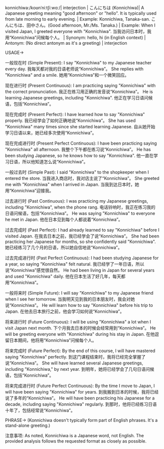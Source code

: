konnichiwa:/koʊnˈniːtʃiːwɑː/| interjection | こんにちは (Konnichiwa)| A Japanese greeting meaning "good afternoon" or "hello".  It is typically used from late morning to early evening.  | Example: Konnichiwa, Tanaka-san.  こんにちは、田中さん。(Good afternoon, Mr./Ms. Tanaka.) | Example: When I visited Japan, I greeted everyone with "Konnichiwa". 当我访问日本时，我用“Konnichiwa”问候每个人。 | Synonym: hello, hi (in English context) | Antonym:  (No direct antonym as it's a greeting) | interjection


USAGE->

一般现在时 (Simple Present):
I say "Konnichiwa" to my Japanese teacher every day. 我每天都对我的日语老师说“Konnichiwa”。
She replies with "Konnichiwa" and a smile. 她用“Konnichiwa”和一个微笑回应。


现在进行时 (Present Continuous):
I am practicing saying "Konnichiwa" with the correct pronunciation. 我正在练习用正确的发音说“Konnichiwa”。
He is learning Japanese greetings, including "Konnichiwa". 他正在学习日语问候语，包括“Konnichiwa”。


现在完成时 (Present Perfect):
I have learned how to say "Konnichiwa" properly. 我已经学会了如何正确地说“Konnichiwa”。
She has used "Konnichiwa" many times since she started learning Japanese. 自从她开始学习日语以来，她已经多次使用“Konnichiwa”。


现在完成进行时 (Present Perfect Continuous):
I have been practicing saying "Konnichiwa" all afternoon. 我整个下午都在练习说“Konnichiwa”。
He has been studying Japanese, so he knows how to say "Konnichiwa". 他一直在学习日语，所以他知道怎么说“Konnichiwa”。


一般过去时 (Simple Past):
I said "Konnichiwa" to the shopkeeper when I entered the store. 当我进入商店时，我对店主说了“Konnichiwa”。
She greeted me with "Konnichiwa" when I arrived in Japan. 当我到达日本时，她用“Konnichiwa”迎接我。


过去进行时 (Past Continuous):
I was practicing my Japanese greetings, including "Konnichiwa", when the phone rang. 电话铃响时，我正在练习我的日语问候语，包括“Konnichiwa”。
He was saying "Konnichiwa" to everyone he met in Japan. 他在日本见到每个人都说着“Konnichiwa”。


过去完成时 (Past Perfect):
I had already learned to say "Konnichiwa" before I visited Japan. 在我去日本之前，我已经学会了说“Konnichiwa”。
She had been practicing her Japanese for months, so she confidently said "Konnichiwa". 她已经练习了几个月的日语，所以她自信地说“Konnichiwa”。


过去完成进行时 (Past Perfect Continuous):
I had been studying Japanese for a year, so saying "Konnichiwa" felt natural. 我已经学了一年日语，所以说“Konnichiwa”感觉很自然。
He had been living in Japan for several years and used "Konnichiwa" daily. 他在日本生活了好几年，每天都用“Konnichiwa”。


一般将来时 (Simple Future):
I will say "Konnichiwa" to my Japanese friend when I see her tomorrow. 当我明天见到我的日本朋友时，我会对她说“Konnichiwa”。
He will learn how to say "Konnichiwa" before his trip to Japan. 在他去日本旅行之前，他会学习如何说“Konnichiwa”。


将来进行时 (Future Continuous):
I will be using "Konnichiwa" a lot when I visit Japan next month. 下个月我去日本的时候会经常用到“Konnichiwa”。
He will be greeting everyone with "Konnichiwa" during his stay in Japan. 在他逗留日本期间，他将用“Konnichiwa”问候每个人。


将来完成时 (Future Perfect):
By the end of this course, I will have mastered saying "Konnichiwa" perfectly. 到这门课程结束时，我将已经完全掌握了说“Konnichiwa”。
She will have learned several Japanese greetings, including "Konnichiwa," by next year. 到明年，她将已经学会了几句日语问候语，包括“Konnichiwa”。


将来完成进行时 (Future Perfect Continuous):
By the time I move to Japan, I will have been saying "Konnichiwa" for years. 到我搬到日本的时候，我将已经说了多年的“Konnichiwa”。
He will have been practicing his Japanese for a decade, including saying "Konnichiwa" regularly. 到那时，他将已经练习日语十年了，包括经常说“Konnichiwa”。




PHRASE->
(Konnichiwa doesn't typically form part of English phrases.  It's a stand-alone greeting.)


注意事项:  As noted, Konnichiwa is a Japanese word, not English. The provided analysis follows the requested format as closely as possible.
